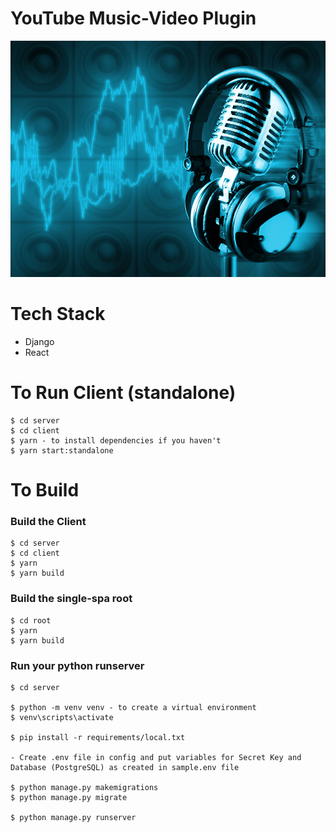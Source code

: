 # YouTube Music-Video Plugin

![music image](./server/readme-image.jpg)

# Tech Stack

- Django
- React

# To Run Client (standalone)

    $ cd server
    $ cd client
    $ yarn - to install dependencies if you haven't
    $ yarn start:standalone

# To Build

### Build the Client

    $ cd server
    $ cd client
    $ yarn
    $ yarn build

### Build the single-spa root

    $ cd root
    $ yarn
    $ yarn build

### Run your python runserver

    $ cd server

    $ python -m venv venv - to create a virtual environment
    $ venv\scripts\activate

    $ pip install -r requirements/local.txt

    - Create .env file in config and put variables for Secret Key and Database (PostgreSQL) as created in sample.env file

    $ python manage.py makemigrations
    $ python manage.py migrate

    $ python manage.py runserver
